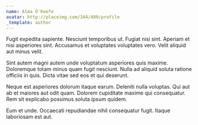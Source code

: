 ```yaml
---
name: Alma O'Keefe
avatar: http://placeimg.com/344/480/profile
_template: author
---
```

Fugit expedita sapiente. Nesciunt temporibus ut. Fugiat nisi sint. Aperiam et nisi asperiores sint. Accusamus et voluptates voluptates vero. Velit aliquid aut minus velit.
  
Sint autem magni autem unde voluptatum asperiores quis maxime. Doloremque totam minus quam fugit nesciunt. Nulla ad aliquid soluta ratione officiis in quis. Dicta vitae sed eos et qui deserunt.
  
Neque est asperiores dolorum itaque earum. Deleniti nulla voluptas. Qui aut ab et maiores aut odit quam. Dolorem cupiditate maxime qui consequatur. Rem sit explicabo possimus soluta ipsum quidem.
  
Eum et unde. Occaecati repudiandae nihil consequatur fugit. Itaque laboriosam est aut.
